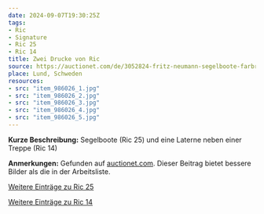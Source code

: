 ```yaml
---
date: 2024-09-07T19:30:25Z
tags:
- Ric
- Signature
- Ric 25
- Ric 14
title: Zwei Drucke von Ric
source: https://auctionet.com/de/3052824-fritz-neumann-segelboote-farbradierung-signiert-ric
place: Lund, Schweden
resources:
- src: "item_986026_1.jpg"
- src: "item_986026_2.jpg"
- src: "item_986026_3.jpg"
- src: "item_986026_4.jpg"
- src: "item_986026_5.jpg"
---
```


**Kurze Beschreibung:** Segelboote (Ric 25) und eine Laterne neben einer Treppe (Ric 14)

**Anmerkungen:** Gefunden auf [auctionet.com](https://auctionet.com/de/986026-farben-2-stk-signiert-ric). Dieser Beitrag bietet bessere Bilder als die in der Arbeitsliste.

[Weitere Einträge zu Ric 25](/de/tags/ric-25)

[Weitere Einträge zu Ric 14](/de/tags/ric-14)
